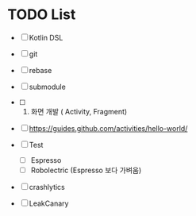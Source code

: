 # TODO List


- [ ] Kotlin DSL
- [ ] git
- [ ] rebase
- [ ] submodule
- [ ] 1. 화면 개발 ( Activity, Fragment)
- [ ] https://guides.github.com/activities/hello-world/
- [ ] Test
  - [ ] Espresso
  - [ ] Robolectric (Espresso 보다 가벼움)
- [ ] crashlytics
- [ ] LeakCanary


